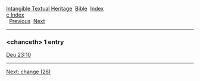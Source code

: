 [Intangible Textual Heritage](../../index)  [Bible](../index) 
[Index](index)   
[c Index](_c_)  
  [Previous](c02025)  [Next](c02027) 

------------------------------------------------------------------------

### &lt;chanceth&gt; 1 entry

[Deu 23:10](../kjv/deu023.htm#010)  

------------------------------------------------------------------------

[Next: change (26)](c02027)
